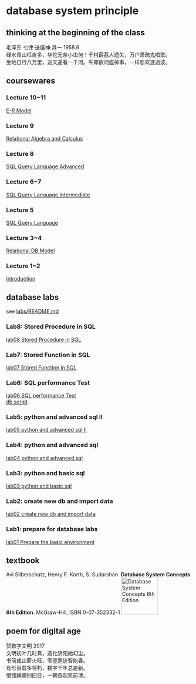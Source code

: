 # database system principle
## thinking at the beginning of the class
毛泽东 七律·送瘟神·其一 1958.6<br/>
绿水青山枉自多，华佗无奈小虫何！千村薜荔人遗矢，万户萧疏鬼唱歌。<br/>
坐地日行八万里，巡天遥看一千河。牛郎欲问瘟神事，一样悲欢逐逝波。<br/>

## coursewares

### Lecture 10~11
[E-R Model](./docs/lecture007DbSystemERModelR6.pdf)

### Lecture 9
[Relational Algebra and Calculus](./docs/lecture006DbSystemRelationalAlgebraCalculus.pdf)

### Lecture 8
[SQL Query Language Advanced](./docs/lecture005DbSystemSQL3advanced.pdf)

### Lecture 6~7
[SQL Query Language Intermediate](./docs/lecture004DbSystemSQL2intermediate.pdf)

### Lecture 5
[SQL Query Language](./docs/lecture003DbSystemSQL1basicR6.pdf)

### Lecture 3~4
[Relational DB Model](./docs/lecture002DbSystemRDbModelR6.pdf)

### Lecture 1~2
[Introduction](./docs/lecture01DbSystemIntroR6.pdf)

## database labs

see [labs/README.md](./labs/README.md)<br/>

### Lab8: Stored Procedure in SQL
[lab08 Stored Procedure in SQL](./labs/lab08bDbSystemAdSQLProcedureFigStudent.pdf)

### Lab7: Stored Function in SQL
[lab07 Stored Function in SQL](./labs/lab07DbSystemAdSQLFuncStudent.pdf)<br/>

### Lab6: SQL performance Test
[lab06 SQL performance Test](./labs/lab06DbSystemSQLperformanceTestStudent.pdf)<br/>
[db script](./res/sqlperformancetest.sql)

### Lab5: python and advanced sql II
[lab05 python and advanced sql II ](./labs/lab05DbSystemBasicSQL3_view_rankStudent.pdf)

### Lab4: python and advanced sql
[lab04 python and advanced sql ](./labs/lab04DbSystemBasicSQLStudent.pdf)

### Lab3: python and basic sql
[lab03 python and basic sql ](./labs/lab03DbSystemStudent.pdf)

### Lab2: create new db and import data
[lab02 create new db and import data](./labs/lab02DbSystemStudent.pdf)

### Lab1: prepare for database labs
[lab01 Prepare the basic environment](./labs/lab01DbSystemPrepareStudent.pdf)

## textbook
Avi Silberschatz, Henry F. Korth, S. Sudarshan. **Database System Concepts 6th Edition**. McGraw-Hill, ISBN 0-07-352332-1
<img src="./docs/DatabaseSystemConcepts6Cover.jpg" width="100" alt="Database System Concepts 6th Edition"/>

## poem for digital age
赞数字文明 2017<br/>
文明初叶几时真，造化阴阳始幻尘。<br/>
书简成山薪火旺，零壹遁迹智能春。<br/>
有形百载多将朽，数字千年总是新。<br/>
懵懂蹒跚别旧日，一朝奋起笑前津。<br/>
